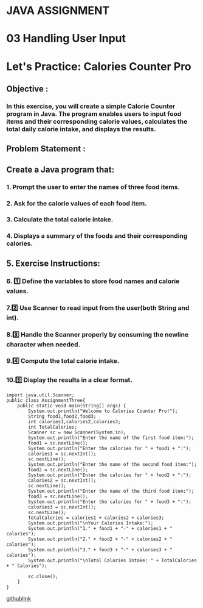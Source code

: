 # <p>JAVA ASSIGNMENT<p>
# <p>03 Handling User Input<p>
# <p>Let's Practice: Calories Counter Pro<p>
## <P>**Objective :**<p>
### <p>In this exercise, you will create a simple Calorie Counter program in Java. The program enables users to input food items and their corresponding calorie values, calculates the total daily calorie intake, and displays the results.<p>
## <p>**Problem Statement :**<P>
## <p>Create a Java program that:<p>
### <p>1. **Prompt the user** to enter the names of three food items.<p>
### <p>2. **Ask for the calorie values** of each food item.<p>
### <p>3. **Calculate the total calorie intake.**<p>
### <p>4. **Displays** a summary of the foods and their corresponding calories.<p>
## <p>5. Exercise Instructions:<p>
### <p>6. 1️⃣ **Define the variables** to store food names and calorie values.<p>
### <p>7.2️⃣ **Use** Scanner **to read input from the user**(both String and int).<p>
### <p>8.3️⃣ **Handle the** Scanner **properly** by consuming the newline character when needed.<p>
### <p>9.4️⃣ **Compute the total calorie intake.**<P>
### <P>10.5️⃣ **Display the results in a clear format.**<P>
```
import java.util.Scanner;
public class AssignmentThree{
    public static void main(String[] args) {
        System.out.println("Welcome to Calories Counter Pro!");
        String food1,food2,food3;
        int calories1,calories2,calories3;
        int TotalCalories;
        Scanner sc = new Scanner(System.in);
        System.out.println("Enter the name of the first food item:");
        food1 = sc.nextLine();
        System.out.println("Enter the calories for " + food1 + ":");
        calories1 = sc.nextInt();
        sc.nextLine();
        System.out.println("Enter the name of the second food item:");
        food2 = sc.nextLine();
        System.out.println("Enter the calories for " + food2 + ":");
        calories2 = sc.nextInt();
        sc.nextLine();
        System.out.println("Enter the name of the third food item:");
        food3 = sc.nextLine();
        System.out.println("Enter the calories for " + food3 + ":");
        calories3 = sc.nextInt();
        sc.nextLine();
        TotalCalories = calories1 + calories2 + calories3;
        System.out.println("\nYour Calories Intake:");
        System.out.println("1." + food1 + "-" + calories1 + " calories");
        System.out.println("2." + food2 + "-" + calories2 + " calories"); 
        System.out.println("3." + food3 + "-" + calories3 + " calories");
        System.out.println("\nTotal Calories Intake: " + TotalCalories + " Calories");

        sc.close();
    }
}
```
[githublink](https://github.com/Aromalpriyan/Assignment-3)
